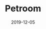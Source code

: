 ---
layout: post
title:  "Petroom"
date:   2019-12-05
excerpt: "Pet Hotel mobile application project"
project: true
tag:
- jekyll 
- Petroom
- Project
- Eyyup Alkış's Project
comments: true
---